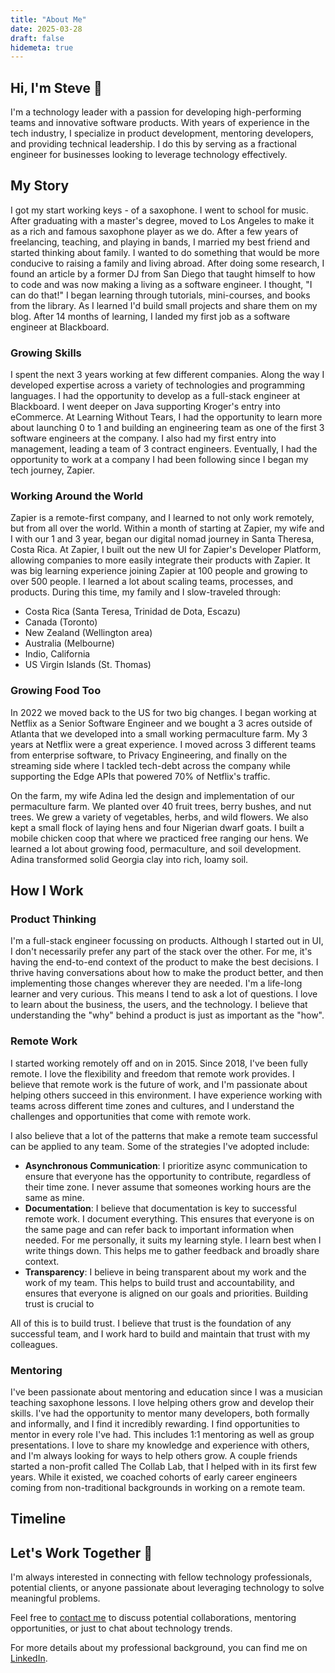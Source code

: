 ```yaml
---
title: "About Me"
date: 2025-03-28
draft: false
hidemeta: true
---
```


## Hi, I'm Steve 👋

I'm a technology leader with a passion for developing high-performing teams and innovative software products. With years of experience in the tech industry, I specialize in product development, mentoring developers, and providing technical leadership. I do this by serving as a fractional engineer for businesses looking to leverage technology effectively.

## My Story

I got my start working keys - of a saxophone. I went to school for music. After graduating with a master's degree, moved to Los Angeles to make it as a rich and famous saxophone player as we do. After a few years of freelancing, teaching, and playing in bands, I married my best friend and started thinking about family. I wanted to do something that would be more conducive to raising a family and living abroad. After doing some research, I found an article by a former DJ from San Diego that taught himself to how to code and was now making a living as a software engineer. I thought, "I can do that!" I began learning through tutorials, mini-courses, and books from the library. As I learned I'd build small projects and share them on my blog. After 14 months of learning, I landed my first job as a software engineer at Blackboard. 

### Growing Skills

I spent the next 3 years working at few different companies. Along the way I developed expertise across a variety of technologies and programming languages. I had the opportunity to develop as a full-stack engineer at Blackboard. I went deeper on Java supporting Kroger's entry into eCommerce. At Learning Without Tears, I had the opportunity to learn more about launching 0 to 1 and building an engineering team as one of the first 3 software engineers at the company. I also had my first entry into management, leading a team of 3 contract engineers. Eventually, I had the opportunity to work at a company I had been following since I began my tech journey, Zapier.

### Working Around the World

Zapier is a remote-first company, and I learned to not only work remotely, but from all over the world. Within a month of starting at Zapier, my wife and I with our 1 and 3 year, began our digital nomad journey in Santa Theresa, Costa Rica. At Zapier, I built out the new UI for Zapier's Developer Platform, allowing companies to more easily integrate their products with Zapier. It was big learning experience joining Zapier at 100 people and growing to over 500 people. I learned a lot about scaling teams, processes, and products. During this time, my family and I slow-traveled through:

- Costa Rica (Santa Teresa, Trinidad de Dota, Escazu)
- Canada (Toronto)
- New Zealand (Wellington area)
- Australia (Melbourne)
- Indio, California
- US Virgin Islands (St. Thomas)

### Growing Food Too

In 2022 we moved back to the US for two big changes. I began working at Netflix as a Senior Software Engineer and we bought a 3 acres outside of Atlanta that we developed into a small working permaculture farm. My 3 years at Netflix were a great experience. I moved across 3 different teams from enterprise software, to Privacy Engineering, and finally on the streaming side where I tackled tech-debt across the company while supporting the Edge APIs that powered 70% of Netflix's traffic.

On the farm, my wife Adina led the design and implementation of our permaculture farm. We planted over 40 fruit trees, berry bushes, and nut trees. We grew a variety of vegetables, herbs, and wild flowers. We also kept a small flock of laying hens and four Nigerian dwarf goats. I built a mobile chicken coop that where we practiced free ranging our hens. We learned a lot about growing food, permaculture, and soil development. Adina transformed solid Georgia clay into rich, loamy soil. 

## How I Work

### Product Thinking

I'm a full-stack engineer focussing on products. Although I started out in UI, I don't necessarily prefer any part of the stack over the other. For me, it's having the end-to-end context of the product to make the best decisions. I thrive having conversations about how to make the product better, and then implementing those changes wherever they are needed. I'm a life-long learner and very curious. This means I tend to ask a lot of questions. I love to learn about the business, the users, and the technology. I believe that understanding the "why" behind a product is just as important as the "how".

### Remote Work

I started working remotely off and on in 2015. Since 2018, I've been fully remote. I love the flexibility and freedom that remote work provides. I believe that remote work is the future of work, and I'm passionate about helping others succeed in this environment. I have experience working with teams across different time zones and cultures, and I understand the challenges and opportunities that come with remote work.

I also believe that a lot of the patterns that make a remote team successful can be applied to any team. Some of the strategies I've adopted include:

- **Asynchronous Communication**: I prioritize async communication to ensure that everyone has the opportunity to contribute, regardless of their time zone. I never assume that someones working hours are the same as mine. 
- **Documentation**: I believe that documentation is key to successful remote work. I document everything. This ensures that everyone is on the same page and can refer back to important information when needed. For me personally, it suits my learning style. I learn best when I write things down. This helps me to gather feedback and broadly share context.
- **Transparency**: I believe in being transparent about my work and the work of my team. This helps to build trust and accountability, and ensures that everyone is aligned on our goals and priorities. Building trust is crucial to 

All of this is to build trust. I believe that trust is the foundation of any successful team, and I work hard to build and maintain that trust with my colleagues. 

### Mentoring

I've been passionate about mentoring and education since I was a musician teaching saxophone lessons. I love helping others grow and develop their skills. I've had the opportunity to mentor many developers, both formally and informally, and I find it incredibly rewarding. I find opportunities to mentor in every role I've had. This includes 1:1 mentoring as well as group presentations. I love to share my knowledge and experience with others, and I'm always looking for ways to help others grow. A couple friends started a non-profit called The Collab Lab, that I helped with in its first few years. While it existed, we coached cohorts of early career engineers coming from non-traditional backgrounds in working on a remote team.

## Timeline



## Let's Work Together 🤝

I'm always interested in connecting with fellow technology professionals, potential clients, or anyone passionate about leveraging technology to solve meaningful problems.

Feel free to [contact me](/contact/) to discuss potential collaborations, mentoring opportunities, or just to chat about technology trends.

For more details about my professional background, you can find me on [LinkedIn](https://linkedin.com/in/gardnersj).
